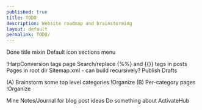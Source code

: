 ```yaml
---
published: true
title: TODO
description: Website roadmap and brainstorming
layout: default
permalink: TODO/
---
```


Done
title mixin
Default icon
sections menu

!HarpConversion
tags page
Search/replace {%%} and {{}} tags in posts
Pages in root dir
Sitemap.xml - can build recursively?
Publish
Drafts

(A) Brainstorm some top level categories !Organize
(B) Per-category pages !Organize

Mine Notes/Journal for blog post ideas
Do something about ActivateHub